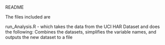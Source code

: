 README

The files included are

run_Analysis.R - which takes the data from the UCI HAR Dataset and does the following:
Combines the datasets, simplifies the variable names, and outputs the new dataset to a file